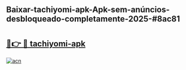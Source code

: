## Baixar-tachiyomi-apk-Apk-sem-anúncios-desbloqueado-completamente-2025-#8ac81

# <h2><a href="https://ainizakaria.my?title=tachiyomi-apk&ref=20M">🔗👉 🔴 tachiyomi-apk</a></h2>

[![acn](https://github.com/user-attachments/assets/0f9c940e-d8b0-45ae-aac7-cd30a18b3e1c)](https://ainizakaria.my?title=tachiyomi-apk&ref=20M)

